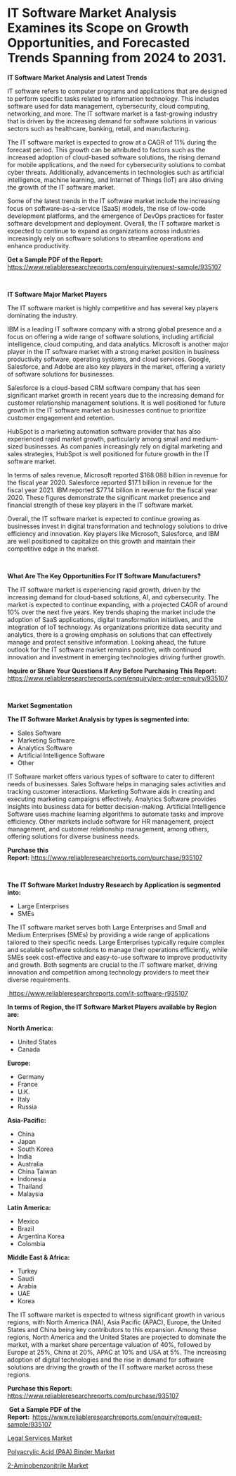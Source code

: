 <p><h1>IT Software Market Analysis Examines its Scope on Growth Opportunities, and Forecasted Trends Spanning from 2024 to 2031.</h1></p><p><strong>IT Software Market Analysis and Latest Trends</strong></p>
<p><p>IT software refers to computer programs and applications that are designed to perform specific tasks related to information technology. This includes software used for data management, cybersecurity, cloud computing, networking, and more. The IT software market is a fast-growing industry that is driven by the increasing demand for software solutions in various sectors such as healthcare, banking, retail, and manufacturing.</p><p>The IT software market is expected to grow at a CAGR of 11% during the forecast period. This growth can be attributed to factors such as the increased adoption of cloud-based software solutions, the rising demand for mobile applications, and the need for cybersecurity solutions to combat cyber threats. Additionally, advancements in technologies such as artificial intelligence, machine learning, and Internet of Things (IoT) are also driving the growth of the IT software market.</p><p>Some of the latest trends in the IT software market include the increasing focus on software-as-a-service (SaaS) models, the rise of low-code development platforms, and the emergence of DevOps practices for faster software development and deployment. Overall, the IT software market is expected to continue to expand as organizations across industries increasingly rely on software solutions to streamline operations and enhance productivity.</p></p>
<p><strong>Get a Sample PDF of the Report:&nbsp;</strong> <a href="https://www.reliableresearchreports.com/enquiry/request-sample/935107">https://www.reliableresearchreports.com/enquiry/request-sample/935107</a></p>
<p>&nbsp;</p>
<p><strong>IT Software Major Market Players</strong></p>
<p><p>The IT software market is highly competitive and has several key players dominating the industry. </p><p>IBM is a leading IT software company with a strong global presence and a focus on offering a wide range of software solutions, including artificial intelligence, cloud computing, and data analytics. Microsoft is another major player in the IT software market with a strong market position in business productivity software, operating systems, and cloud services. Google, Salesforce, and Adobe are also key players in the market, offering a variety of software solutions for businesses. </p><p>Salesforce is a cloud-based CRM software company that has seen significant market growth in recent years due to the increasing demand for customer relationship management solutions. It is well positioned for future growth in the IT software market as businesses continue to prioritize customer engagement and retention. </p><p>HubSpot is a marketing automation software provider that has also experienced rapid market growth, particularly among small and medium-sized businesses. As companies increasingly rely on digital marketing and sales strategies, HubSpot is well positioned for future growth in the IT software market. </p><p>In terms of sales revenue, Microsoft reported $168.088 billion in revenue for the fiscal year 2020. Salesforce reported $17.1 billion in revenue for the fiscal year 2021. IBM reported $77.14 billion in revenue for the fiscal year 2020. These figures demonstrate the significant market presence and financial strength of these key players in the IT software market. </p><p>Overall, the IT software market is expected to continue growing as businesses invest in digital transformation and technology solutions to drive efficiency and innovation. Key players like Microsoft, Salesforce, and IBM are well positioned to capitalize on this growth and maintain their competitive edge in the market.</p></p>
<p>&nbsp;</p>
<p><strong>What Are The Key Opportunities For IT Software Manufacturers?</strong></p>
<p><p>The IT software market is experiencing rapid growth, driven by the increasing demand for cloud-based solutions, AI, and cybersecurity. The market is expected to continue expanding, with a projected CAGR of around 10% over the next five years. Key trends shaping the market include the adoption of SaaS applications, digital transformation initiatives, and the integration of IoT technology. As organizations prioritize data security and analytics, there is a growing emphasis on solutions that can effectively manage and protect sensitive information. Looking ahead, the future outlook for the IT software market remains positive, with continued innovation and investment in emerging technologies driving further growth.</p></p>
<p><strong>Inquire or Share Your Questions If Any Before Purchasing This Report:</strong> <a href="https://www.reliableresearchreports.com/enquiry/pre-order-enquiry/935107">https://www.reliableresearchreports.com/enquiry/pre-order-enquiry/935107</a></p>
<p>&nbsp;</p>
<p><strong>Market Segmentation</strong></p>
<p><strong>The IT Software Market Analysis by types is segmented into:</strong></p>
<p><ul><li>Sales Software</li><li>Marketing Software</li><li>Analytics Software</li><li>Artificial Intelligence Software</li><li>Other</li></ul></p>
<p><p>IT Software market offers various types of software to cater to different needs of businesses. Sales Software helps in managing sales activities and tracking customer interactions. Marketing Software aids in creating and executing marketing campaigns effectively. Analytics Software provides insights into business data for better decision-making. Artificial Intelligence Software uses machine learning algorithms to automate tasks and improve efficiency. Other markets include software for HR management, project management, and customer relationship management, among others, offering solutions for diverse business needs.</p></p>
<p><strong>Purchase this Report:&nbsp;</strong><a href="https://www.reliableresearchreports.com/purchase/935107">https://www.reliableresearchreports.com/purchase/935107</a></p>
<p>&nbsp;</p>
<p><strong>The IT Software Market Industry Research by Application is segmented into:</strong></p>
<p><ul><li>Large Enterprises</li><li>SMEs</li></ul></p>
<p><p>The IT software market serves both Large Enterprises and Small and Medium Enterprises (SMEs) by providing a wide range of applications tailored to their specific needs. Large Enterprises typically require complex and scalable software solutions to manage their operations efficiently, while SMEs seek cost-effective and easy-to-use software to improve productivity and growth. Both segments are crucial to the IT software market, driving innovation and competition among technology providers to meet their diverse requirements.</p></p>
<p><a href="https://www.reliableresearchreports.com/it-software-r935107">&nbsp;https://www.reliableresearchreports.com/it-software-r935107</a></p>
<p><strong>In terms of Region, the IT Software Market Players available by Region are:</strong></p>
<p>
    <p> <strong> North America: </strong>
        <ul>
            <li>United States</li>
            <li>Canada</li>
        </ul>
        </p> 
    <p> <strong> Europe: </strong>
        <ul>
            <li>Germany</li>
            <li>France</li>
            <li>U.K.</li>
            <li>Italy</li>
            <li>Russia</li>
        </ul>
        </p> 
    <p> <strong> Asia-Pacific: </strong>
        <ul>
            <li>China</li>
            <li>Japan</li>
            <li>South Korea</li>
            <li>India</li>
            <li>Australia</li>
            <li>China Taiwan</li>
            <li>Indonesia</li>
            <li>Thailand</li>
            <li>Malaysia</li>
        </ul>
        </p> 
    <p> <strong> Latin America: </strong>
        <ul>
            <li>Mexico</li>
            <li>Brazil</li>
            <li>Argentina Korea</li>
            <li>Colombia</li>
        </ul>
        </p> 
    <p> <strong> Middle East & Africa: </strong>
        <ul>
            <li>Turkey</li>
            <li>Saudi</li>
            <li>Arabia</li>
            <li>UAE</li>
            <li>Korea</li>
        </ul>
    </p>
    </p>
<p><p>The IT software market is expected to witness significant growth in various regions, with North America (NA), Asia Pacific (APAC), Europe, the United States and China being key contributors to this expansion. Among these regions, North America and the United States are projected to dominate the market, with a market share percentage valuation of 40%, followed by Europe at 25%, China at 20%, APAC at 10% and USA at 5%. The increasing adoption of digital technologies and the rise in demand for software solutions are driving the growth of the IT software market across these regions.</p></p>
<p><strong>Purchase this Report: </strong><a href="https://www.reliableresearchreports.com/purchase/935107">https://www.reliableresearchreports.com/purchase/935107</a></p>
<p>&nbsp;<strong>Get a Sample PDF of the Report:&nbsp;&nbsp;</strong><a href="https://www.reliableresearchreports.com/enquiry/request-sample/935107">https://www.reliableresearchreports.com/enquiry/request-sample/935107</a></p>
<p><strong></strong></p>
<p><p><a href="https://github.com/mabutironaldo/Market-Research-Report-List-4/blob/main/legal-services-market.md">Legal Services Market</a></p><p><a href="https://rainy-horn-d69.notion.site/Decoding-Polyacrylic-Acid-PAA-Binder-Market-Metrics-Market-Share-Trends-and-Growth-Patterns-56e411c17a954be5864bca8f7dfef84d">Polyacrylic Acid (PAA) Binder Market</a></p><p><a href="https://issuu.com/reportprime-2/docs/2-aminobenzonitrile-market-size-2030.pptx">2-Aminobenzonitrile Market</a></p></p>